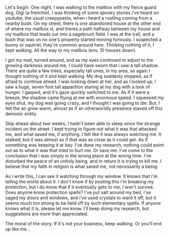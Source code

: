 Let's begin. One night, I was walking to the mailbox with my fierce guard dog, Gigi (a frenchie). I was thinking of some spooky stories i've heard on youtube, the usual creepypasta, when i heard a rustling coming from a nearby bush. On my street, there is one abandoned house at the other end of where my mailbox is, and theres a path halfway between my house and my mailbox that leads out into a sagebrush field. I was at the trail, and a bush that was on no one's property started moving furiously. I suspected a bunny or squirrel, they're common around here. Thinking nothing of it, I kept walking. All the way to my mailbox (env. 10 houses down).

I got my mail, turned around, and as my eyes continued to adjust to the growing darkness around me, I could have sworn that i saw a tall shadow. There are quite a few trees, especially tall ones, in my area, so again I thought nothing of it and kept walking. My dog suddenly stopped, as if afraid to continue ahead. I was looking down at her, and as I looked up, I saw a huge, seven foot tall apparition staring at my dog with a look of hunger. I gasped, and it's gaze quickly switched to me. As if it were a breeze, the shadow came flying at me with enormous speed. I squeezed my eyes shut, my dog was going crazy, and I thought I was going to die. But, I felt the air grow warm, almost as if an otherworldly presence staved off this demonic entity.

Skip ahead about two weeks, I hadn't been able to sleep since the strange incident on the street. I kept trying to figure out what it was that attacked me, and what saved me, if anything. I felt like it was always watching me. It stalked, but it was almost as if that was as close as it could get. As if something was keeping it at bay. I've done my research, nothing could point out as to what it was that tried to hurt me. Or save me. I've come to the conclusion that i was simply in the wrong place at the wrong time. I've disturbed the peace of an unholy being, and in return it is trying to kill me. I believe that my faith in religion is what saved me, not necessarily a being.

As i write this, I can see it watching through my window. It knows that i'm telling the world about it. I don't know if by posting this i'm breaking my protection, but I do know that if it eventually gets to me, I won't survive. Does anyone know protection spells? I've put salt around my bed, i've saged my doors and windows, and i've used crystals to ward it off, but it seems much too strong to be held off by such elementary spells. If anyone knows what it is, please let me know. I'll keep doing my research, but suggestions are more than appreciated.

The moral of the story: If it's not your business, keep walking. Or you'll end up like me...